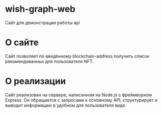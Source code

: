 # wish-graph-web
Сайт для демонстрации работы api

# О сайте
Сайт позволяет по введённому blockchain-address получить список рекомендованных для пользователя NFT.

# О реализации
Сайт реализован на сервере, напиcанном на Node.js с фреймворком Express. Он обращается c запросами к основному API, структурирует и выводит информацию в удобном для пользователя виде.

